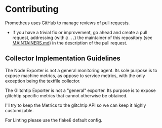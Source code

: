 # Contributing

Prometheus uses GitHub to manage reviews of pull requests.

* If you have a trivial fix or improvement, go ahead and create a pull request,
  addressing (with `@...`) the maintainer of this repository (see
  [MAINTAINERS.md](MAINTAINERS.md)) in the description of the pull request.

## Collector Implementation Guidelines

The Node Exporter is not a general monitoring agent. Its sole purpose is to
expose machine metrics, as oppose to service metrics, with the only exception
being the textfile collector.

The Glitchtip Exporter is not a "general" exporter. Its purpose is to expose glitchtip
specific metrics that cannot otherwise be obtained. 

I'll try to keep the Metrics to the glitchtip API so we can keep it highly customizable.

For Linting please use the flake8 default config.